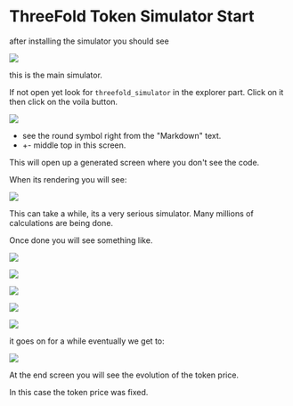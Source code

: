 
# ThreeFold Token Simulator Start

after installing the simulator you should see


![](./img/tft_simulator.png)

this is the main simulator.

If not open yet look for ```threefold_simulator``` in the explorer part.
Click on it then click on the voila button.

![](./img/voila_button.png)

- see the round symbol right from the "Markdown" text.
- +- middle top in this screen.

This will open up a generated screen where you don't see the code.

When its rendering you will see:

![](./img/rendering.png)

This can take a while, its a very serious simulator.
Many millions of calculations are being done.

Once done you will see something like.


![](img/simulation11.png)

![](img/simulation22.png)

![](img/simulation31.png)

![](img/simulation41.png)

![](img/simulator51.png)

it goes on for a while eventually we get to:

![](img/simulation101.png)

At the end screen you will see the evolution of the token price.

In this case the token price was fixed.

